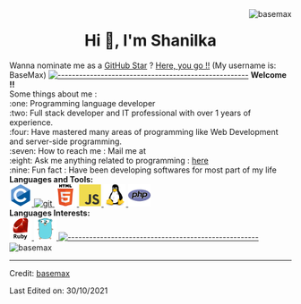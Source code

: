   <img align="right" src="https://komarev.com/ghpvc/?username=basemax&amp;label=Profile%20views&amp;color=0e75b6&amp;style=flat" alt="basemax">
<h1 align="center">Hi 👋, I'm Shanilka</h1>
<p>Wanna nominate me as a <a href="https://stars.github.com/">GitHub Star</a> ? <a href="https://stars.github.com/nominate/">Here, you go !!</a> (My username is: BaseMax)
<a href="https://github.com/BaseMax?tab=repositories"><img src="https://raw.githubusercontent.com/andreasbm/readme/master/assets/lines/aqua.png" alt="-----------------------------------------------------"></a>
<b>Welcome !! </b><br>
Some things about me :<br>
:one: Programming language developer<br>
:two: Full stack developer and IT professional with over 1 years of experience.<br>
:four: Have mastered many areas of programming like Web Development and server-side programming.<br>
:seven: How to reach me : Mail me at <img src="https://chxo.com/labelgen/labelgen.php?textval=+maxbasecode%40gmail.com&amp;font=ARIAL.TTF&amp;size=12&amp;bgcolor=%23ffffff&amp;textcolor=%23000000&amp;submit=create+image" alt=""><br>
:eight: Ask me anything related to programming : <a href="https://github.com/BaseMax/BaseMax/issues/new?assignees=&amp;labels=question&amp;template=custom.md&amp;title=Question%3A+%5BYour-Title%5D">here</a><br>
:nine: Fun fact : Have been developing softwares for most part of my life
<b>Languages and Tools:</b><br>
<a href="https://www.cprogramming.com/" target="_blank"> <img src="https://raw.githubusercontent.com/devicons/devicon/master/icons/c/c-original.svg" alt="c" width="40" height="40"> </a> <a href="https://git-scm.com/" target="_blank"> <img src="https://www.vectorlogo.zone/logos/git-scm/git-scm-icon.svg" alt="git" width="40" height="40"> </a> <a href="https://www.w3.org/html/" target="_blank"> <img src="https://raw.githubusercontent.com/devicons/devicon/master/icons/html5/html5-original-wordmark.svg" alt="html5" width="40" height="40"> </a> <a href="https://developer.mozilla.org/en-US/docs/Web/JavaScript" target="_blank"> <img src="https://raw.githubusercontent.com/devicons/devicon/master/icons/javascript/javascript-original.svg" alt="javascript" width="40" height="40"> </a> <a href="https://www.linux.org/" target="_blank"> <img src="https://raw.githubusercontent.com/devicons/devicon/master/icons/linux/linux-original.svg" alt="linux" width="40" height="40"> </a> <a href="https://www.php.net" target="_blank"> <img src="https://raw.githubusercontent.com/devicons/devicon/master/icons/php/php-original.svg" alt="php" width="40" height="40"> </a>
<br>
<b>Languages Interests:</b><br>
<a href="https://www.ruby-lang.org/" target="_blank"> <img src="https://raw.githubusercontent.com/devicons/devicon/master/icons/ruby/ruby-original-wordmark.svg" alt="c" width="40" height="40"> </a> <a href="https://golang.org/" target="_blank">  <img src="https://raw.githubusercontent.com/devicons/devicon/master/icons/go/go-original.svg" alt="c" width="40" height="40"> </a>
<a href="https://github.com/BaseMax?tab=repositories"><img src="https://raw.githubusercontent.com/andreasbm/readme/master/assets/lines/aqua.png" alt="-----------------------------------------------------"></a>
<img align="center" src="https://github-readme-stats.vercel.app/api?username=basemax&amp;show_icons=true&amp;locale=en" alt="basemax"></p>
<hr>
<p>Credit: <a href="https://github.com/BaseMax">basemax</a></p>
<p>Last Edited on: 30/10/2021</p> 
